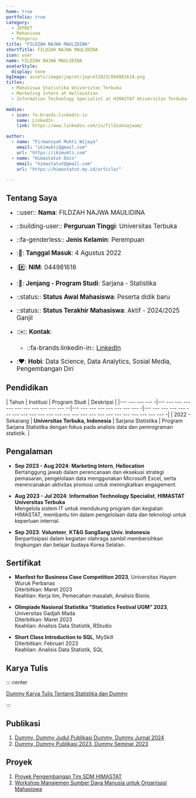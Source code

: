 ```yaml
--- 
home: true
portfolio: true
category:
  - JEPRET
  - Mahasiswa
  - Pengurus
title: "FILDZAH NAJWA MAULIDINA"
shortTitle: FILDZAH NAJWA MAULIDINA
icon: user
name: FILDZAH NAJWA MAULIDINA
avatarStyle:
  display: none
bgImage: assets/image/jepret/jepret2023/044981618.png
titles:
  - Mahasiswa Statistika Universitas Terbuka
  - Marketing Intern at Hellocation
  - Information Technology Specialist at HIMASTAT Universitas Terbuka

medias:
  - icon: fa-brands:linkedin-in
    name: LinkedIn
    link: https://www.linkedin.com/in/fildzahnajwam/

author:
  - name: "Firmansyah Mukti Wijaya"
    email: "ikimukti@gmail.com"
    url: "https://ikimukti.com"
  - name: "Himastatut Docs"
    email: "himastatut@gmail.com"
    url: "https://himastatut.my.id/article/"

--- 
```


## Tentang Saya

<div style="font-size: 1.2em">

- ::user:: **Nama**: FILDZAH NAJWA MAULIDINA
- ::building-user:: **Perguruan Tinggi**: Universitas Terbuka
- ::fa-genderless:: **Jenis Kelamin**: Perempuan
- ::calendar:: **Tanggal Masuk**: 4 Agustus 2022
- ::hash:: **NIM**: 044981618
- ::book:: **Jenjang - Program Studi**: Sarjana - Statistika
- ::status:: **Status Awal Mahasiswa**: Peserta didik baru
- ::status:: **Status Terakhir Mahasiswa**: Aktif - 2024/2025 Ganjil
- ::envelope:: **Kontak**:
  - ::fa-brands:linkedin-in:: [LinkedIn](https://www.linkedin.com/in/fildzahnajwam/)
  
- ::heart:: **Hobi**: Data Science, Data Analytics, Sosial Media, Pengembangan Diri

</div>

## Pendidikan

| Tahun       | Institusi                        | Program Studi           | Deskripsi                                                               |
|--- --- --- --- -|--- --- --- --- --- --- --- --- --- --- --- --|--- --- --- --- --- --- --- --- -|--- --- --- --- --- --- --- --- --- --- --- --- --- --- --- --- --- --- --- --- --- --- --- --- -|
| 2022 - Sekarang | **Universitas Terbuka, Indonesia** | Sarjana Statistika       | Program Sarjana Statistika dengan fokus pada analisis data dan pemrograman statistik. |

## Pengalaman

- **Sep 2023 - Aug 2024**: **Marketing Intern**, **Hellocation**  
  Bertanggung jawab dalam perencanaan dan eksekusi strategi pemasaran, pengelolaan data menggunakan Microsoft Excel, serta merencanakan aktivitas promosi untuk meningkatkan engagement.
  
- **Aug 2023 - Jul 2024**: **Information Technology Specialist**, **HIMASTAT Universitas Terbuka**  
  Mengelola sistem IT untuk mendukung program dan kegiatan HIMASTAT, membantu tim dalam pengelolaan data dan teknologi untuk keperluan internal.

- **Sep 2023**: **Volunteer**, **KT&G SangSang Univ. Indonesia**  
  Berpartisipasi dalam kegiatan olahraga sambil membersihkan lingkungan dan belajar budaya Korea Selatan.

## Sertifikat

- **Manfest for Business Case Competition 2023**, Universitas Hayam Wuruk Perbanas  
  Diterbitkan: Maret 2023  
  Keahlian: Kerja tim, Pemecahan masalah, Analisis Bisnis

- **Olimpiade Nasional Statistika "Statistics Festival UGM" 2023**, Universitas Gadjah Mada  
  Diterbitkan: Maret 2023  
  Keahlian: Analisis Data Statistik, RStudio

- **Short Class Introduction to SQL**, MySkill  
  Diterbitkan: Februari 2023  
  Keahlian: Analisis Data Statistik, SQL

## Karya Tulis

::: center

[Dummy Karya Tulis Tentang Statistika dan Dummy](MHS044981618.md)

:::

## Publikasi

1. [Dummy, Dummy Judul Publikasi Dummy, Dummy Jurnal 2024](https://dummy-jurnal.example.com)
2. [Dummy, Dummy Publikasi 2023, Dummy Seminar 2023](https://dummy-seminar.example.com)

## Proyek

1. [Proyek Pengembangan Tim SDM HIMASTAT](https://dummy-proyek-sdm.example.com)
2. [Workshop Manajemen Sumber Daya Manusia untuk Organisasi Mahasiswa](https://dummy-workshop-sdm.example.com)
